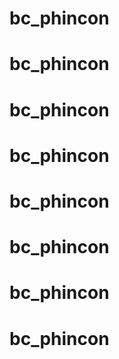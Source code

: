 # bc_phincon
# bc_phincon
# bc_phincon
# bc_phincon
# bc_phincon
# bc_phincon
# bc_phincon
# bc_phincon
